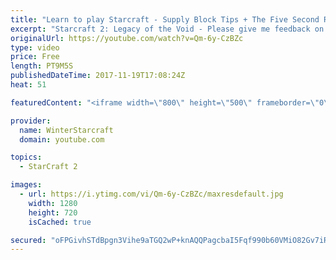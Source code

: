 ```yaml
---
title: "Learn to play Starcraft - Supply Block Tips + The Five Second Rule (Basic Guide & Tutorial)"
excerpt: "Starcraft 2: Legacy of the Void - Please give me feedback on this general video style/commentary, hopefully it helps you guys out!  Can very easily make more on different concepts if it is the right direction!  Sc2ReplayStats - http://www.sc2replaystats.com"
originalUrl: https://youtube.com/watch?v=Qm-6y-CzBZc
type: video
price: Free
length: PT9M5S
publishedDateTime: 2017-11-19T17:08:24Z
heat: 51

featuredContent: "<iframe width=\"800\" height=\"500\" frameborder=\"0\" src=\"https://www.youtube.com/embed/Qm-6y-CzBZc\" allow=\"accelerometer; autoplay; encrypted-media; gyroscope; picture-in-picture\" allowfullscreen></iframe>"

provider:
  name: WinterStarcraft
  domain: youtube.com

topics:
  - StarCraft 2

images:
  - url: https://i.ytimg.com/vi/Qm-6y-CzBZc/maxresdefault.jpg
    width: 1280
    height: 720
    isCached: true

secured: "oFPGivhSTdBpgn3Vihe9aTGQ2wP+knAQQPagcbaI5Fqf990b60VMiO82Gv7iRcgrNa19Df/unADHv+iqBMpxmdgK016YigLKwCsGkY8WvrSgSiinSMYaol8c02ZU9cm0SKOV7KBAV0ED0MTX4hxbniYfz6zFqd+3AF1bFevbIKkcWFzENjMGwYwaXtsqX3Lkw6o4cDH8bFNlJ8KtrFoD5I6tjGFWBp0+Lr0Jtt7HEV93w1lKKlMQ+/bdUWTmR+1iRTGLSUFybqdVYOQ5T5WxZjkzEAAGINqYu6uKI5b8ylzubPhKgTW/sPBqr96xTNEFl6T2Gg4hZXb8ZAbjuVxror7zcXrV3UMuXWCfVFf7BqKSvfDU5rF4czMD033vKVbZki+FD9yA7NTIvHb5wtYqNhw8IRl7aCISjXjTCmltxQg=;oaFRawDgk9ZDKMJtcuM/OA=="
---
```


